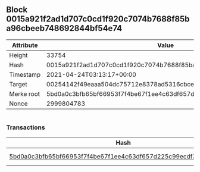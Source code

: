## Block 0015a921f2ad1d707c0cd1f920c7074b7688f85ba96cbeeb748692844bf54e74

Attribute | Value
--- | ---
Height | 33754
Hash | 0015a921f2ad1d707c0cd1f920c7074b7688f85ba96cbeeb748692844bf54e74
Timestamp | 2021-04-24T03:13:17+00:00
Target | 00254142f49eaaa504dc75712e8378ad5316cbcead634704b3734b6271167cc4
Merke root | 5bd0a0c3bfb65bf66953f7f4be67f1ee4c63df657d225c99ecdf3778b259d6ac
Nonce | 2999804783

```

```

### Transactions

Hash | Amount
--- | ---
[5bd0a0c3bfb65bf66953f7f4be67f1ee4c63df657d225c99ecdf3778b259d6ac](5bd0a0c3bfb65bf66953f7f4be67f1ee4c63df657d225c99ecdf3778b259d6ac.md) | 10.00000000 SKEPTI 
